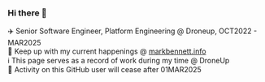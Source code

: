 ### Hi there 👋  

✈️ Senior Software Engineer, Platform Engineering @ Droneup, OCT2022 - MAR2025  
🔗 Keep up with my current happenings @ [markbennett.info](https://markbennett.info)  
ℹ️ This page serves as a record of work during my time @ DroneUp  
🏃 Activity on this GitHub user will cease after 01MAR2025  
